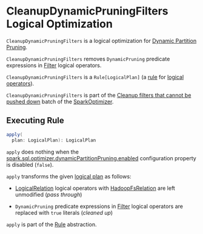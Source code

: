 # CleanupDynamicPruningFilters Logical Optimization

`CleanupDynamicPruningFilters` is a logical optimization for [Dynamic Partition Pruning](../new-and-noteworthy/dynamic-partition-pruning.md).

`CleanupDynamicPruningFilters` removes `DynamicPruning` predicate expressions in [Filter](../logical-operators/Filter.md) logical operators.

`CleanupDynamicPruningFilters` is a `Rule[LogicalPlan]` (a [rule](../catalyst/Rule.md) for [logical operators](../logical-operators/LogicalPlan.md)).

`CleanupDynamicPruningFilters` is part of the [Cleanup filters that cannot be pushed down](../SparkOptimizer.md#cleanup-filters-that-cannot-be-pushed-down) batch of the [SparkOptimizer](../SparkOptimizer.md).

## <span id="apply"> Executing Rule

```scala
apply(
  plan: LogicalPlan): LogicalPlan
```

`apply` does nothing when the [spark.sql.optimizer.dynamicPartitionPruning.enabled](../spark-sql-properties.md#spark.sql.optimizer.dynamicPartitionPruning.enabled) configuration property is disabled (`false`).

`apply` transforms the given [logical plan](../logical-operators/LogicalPlan.md) as follows:

* [LogicalRelation](../logical-operators/LogicalRelation.md) logical operators with [HadoopFsRelation](../spark-sql-BaseRelation-HadoopFsRelation.md) are left unmodified (_pass through_)

* `DynamicPruning` predicate expressions in [Filter](../logical-operators/Filter.md) logical operators are replaced with `true` literals (_cleaned up_)

`apply` is part of the [Rule](../catalyst/Rule.md#apply) abstraction.
